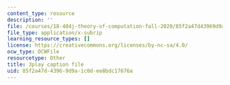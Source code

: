 ```yaml
---
content_type: resource
description: ''
file: /courses/18-404j-theory-of-computation-fall-2020/85f2a47d43969d9a1c0dee8bdc17676a_4MgN6uxd4i4.srt
file_type: application/x-subrip
learning_resource_types: []
license: https://creativecommons.org/licenses/by-nc-sa/4.0/
ocw_type: OCWFile
resourcetype: Other
title: 3play caption file
uid: 85f2a47d-4396-9d9a-1c0d-ee8bdc17676a
---
```

